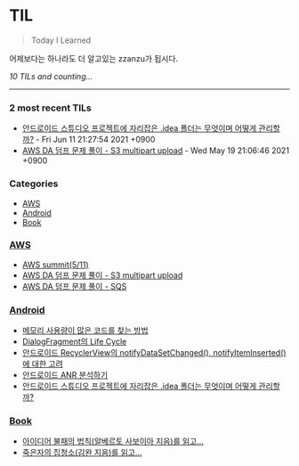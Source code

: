 # TIL
> Today I Learned

어제보다는 하나라도 더 알고있는 zzanzu가 됩시다.


_10 TILs and counting..._

---

### 2 most recent TILs

- [안드로이드 스튜디오 프로젝트에 자리잡은 .idea 폴더는 무엇이며 어떻게 관리할까?](Android/210611-android-idea-folder.md) - Fri Jun 11 21:27:54 2021 +0900
- [AWS DA 덤프 문제 풀이 - S3 multipart upload](AWS/210519-aws-da-s3-multipart-upload.md) - Wed May 19 21:06:46 2021 +0900

### Categories

- [AWS](#AWS)
- [Android](#Android)
- [Book](#Book)

### [AWS](#AWS)
- [AWS summit(5/11)](AWS/210511-aws-summit.md)
- [AWS DA 덤프 문제 풀이 - S3 multipart upload](AWS/210519-aws-da-s3-multipart-upload.md)
- [AWS DA 덤프 문제 풀이 - SQS](AWS/210519-aws-da-sqs.md)

### [Android](#Android)
- [메모리 사용량이 많은 코드를 찾는 방법](Android/210504-android-profiler.md)
- [DialogFragment의 Life Cycle](Android/210511-android-dialogfragment-lifecycle.md)
- [안드로이드 RecyclerView의 notifyDataSetChanged(), notifyItemInserted() 에 대한 고려](Android/210513-android-notifydatasetchanged.md)
- [안드로이드 ANR 분석하기](Android/210608-android-anr-analysis.md)
- [안드로이드 스튜디오 프로젝트에 자리잡은 .idea 폴더는 무엇이며 어떻게 관리할까?](Android/210611-android-idea-folder.md)

### [Book](#Book)
- [아이디어 불패의 법칙(알베르토 사보이아 지음)를 읽고...](Book/210509-아이디어-불패의-법칙.md)
- [죽은자의 집청소(김완 지음)를 읽고...](Book/210516-죽은자의-집청소.md)

[1]: https://dogibogi.co.kr
[2]: https://github.com/zzanzu/TIL

